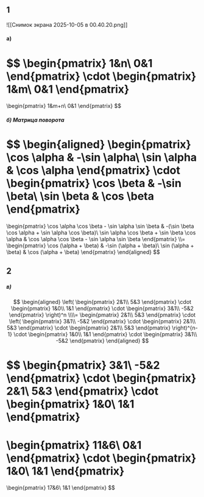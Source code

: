 ## 1
![[Снимок экрана 2025-10-05 в 00.40.20.png]]

#### а)
$$
\begin{pmatrix}
1&n\\
0&1
\end{pmatrix}
\cdot
\begin{pmatrix}
1&m\\
0&1
\end{pmatrix}
=
\begin{pmatrix}
1&m+n\\
0&1
\end{pmatrix}
$$
##### б) Матрица поворота
$$
\begin{aligned}
\begin{pmatrix}
\cos \alpha & -\sin \alpha\\
\sin \alpha & \cos \alpha
\end{pmatrix}
\cdot
\begin{pmatrix}
\cos \beta & -\sin \beta\\
\sin \beta & \cos \beta
\end{pmatrix}
=
\begin{pmatrix}
\cos \alpha \cos \beta - \sin \alpha \sin \beta & -(\sin \beta \cos \alpha + \sin \alpha \cos \beta)\\
\sin \alpha \cos \beta + \sin \beta \cos \alpha & \cos \alpha \cos \beta - \sin \alpha \sin \beta
\end{pmatrix}
\\\\=
\begin{pmatrix}
\cos (\alpha + \beta) & -\sin (\alpha + \beta)\\
\sin (\alpha + \beta) & \cos (\alpha + \beta)
\end{pmatrix}
\end{aligned}
$$
## 2

##### в)
$$
\begin{aligned}
\left(
\begin{pmatrix}
2&1\\
5&3
\end{pmatrix}
\cdot
\begin{pmatrix}
1&0\\
1&1
\end{pmatrix}
\cdot
\begin{pmatrix}
3&1\\
-5&2
\end{pmatrix}
\right)^n
\\\\=
\begin{pmatrix}
2&1\\
5&3
\end{pmatrix}
\cdot
\left(
\begin{pmatrix}
3&1\\
-5&2
\end{pmatrix}
\cdot
\begin{pmatrix}
2&1\\
5&3
\end{pmatrix}
\cdot
\begin{pmatrix}
2&1\\
5&3
\end{pmatrix}
\right)^{n-1}
\cdot
\begin{pmatrix}
1&0\\
1&1
\end{pmatrix}
\cdot
\begin{pmatrix}
3&1\\
-5&2
\end{pmatrix}
\end{aligned}
$$






$$
\begin{pmatrix}
3&1\\
-5&2
\end{pmatrix}
\cdot
\begin{pmatrix}
2&1\\
5&3
\end{pmatrix}
\cdot
\begin{pmatrix}
1&0\\
1&1
\end{pmatrix}
=
\begin{pmatrix}
11&6\\
0&1
\end{pmatrix}
\cdot
\begin{pmatrix}
1&0\\
1&1
\end{pmatrix}
=
\begin{pmatrix}
17&6\\
1&1
\end{pmatrix}
$$
